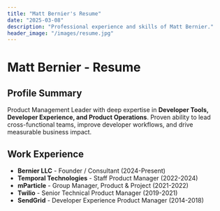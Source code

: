 ```yaml
---
title: "Matt Bernier's Resume"
date: "2025-03-08"
description: "Professional experience and skills of Matt Bernier."
header_image: "/images/resume.jpg"
---
```


# Matt Bernier - Resume

## Profile Summary
Product Management Leader with deep expertise in **Developer Tools, Developer Experience, and Product Operations**. Proven ability to lead cross-functional teams, improve developer workflows, and drive measurable business impact.

## Work Experience
- **Bernier LLC** - Founder / Consultant (2024-Present)
- **Temporal Technologies** - Staff Product Manager (2022-2024)
- **mParticle** - Group Manager, Product & Project (2021-2022)
- **Twilio** - Senior Technical Product Manager (2019-2021)
- **SendGrid** - Developer Experience Product Manager (2014-2018)
